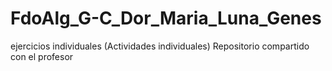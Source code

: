 # FdoAlg_G-C_Dor_Maria_Luna_Genes
ejercicios individuales (Actividades individuales)
Repositorio compartido con el profesor
